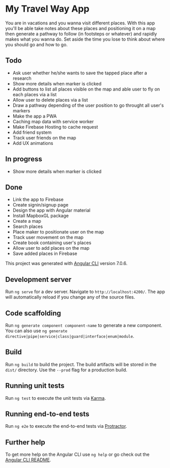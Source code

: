 # My Travel Way App

You are in vacations and you wanna visit different places. With this app you'll be able take notes about these places and positioning it on a map then generate a pathway to follow (in footsteps or whatever) and rapidly makes what you wanna do. Set aside the time you lose to think about where you should go and how to go.

## Todo
- Ask user whether he/she wants to save the tapped place after a research
- Show more details when marker is clicked
- Add buttons to list all places visible on the map and able user to fly on each places via a list
- Allow user to delete places via a list
- Draw a pathway depending of the user position to go throught all user's markers
- Make the app a PWA
- Caching map data with service worker
- Make Firebase Hosting to cache request
- Add friend system
- Track user friends on the map
- Add UX animations

## In progress
- Show more details when marker is clicked

## Done
- Link the app to Firebase
- Create signin/signup page
- Design the app with Angular material
- Install MapboxGL package
- Create a map
- Search places
- Place maker to positionate user on the map
- Track user movement on the map
- Create book containing user's places
- Allow user to add places on the map
- Save added places in Firebase

This project was generated with [Angular CLI](https://github.com/angular/angular-cli) version 7.0.6.

## Development server

Run `ng serve` for a dev server. Navigate to `http://localhost:4200/`. The app will automatically reload if you change any of the source files.

## Code scaffolding

Run `ng generate component component-name` to generate a new component. You can also use `ng generate directive|pipe|service|class|guard|interface|enum|module`.

## Build

Run `ng build` to build the project. The build artifacts will be stored in the `dist/` directory. Use the `--prod` flag for a production build.

## Running unit tests

Run `ng test` to execute the unit tests via [Karma](https://karma-runner.github.io).

## Running end-to-end tests

Run `ng e2e` to execute the end-to-end tests via [Protractor](http://www.protractortest.org/).

## Further help

To get more help on the Angular CLI use `ng help` or go check out the [Angular CLI README](https://github.com/angular/angular-cli/blob/master/README.md).
